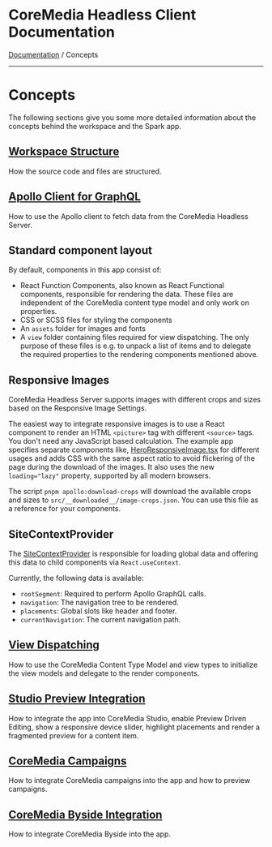 # CoreMedia Headless Client Documentation

[Documentation](../../README.md) / Concepts

---

# Concepts

The following sections give you some more detailed information about the concepts 
behind the workspace and the Spark app.

## [Workspace Structure](structure.md)

How the source code and files are structured.

## [Apollo Client for GraphQL](apollo.md)

How to use the Apollo client to fetch data from the CoreMedia Headless Server.

## Standard component layout

By default, components in this app consist of:

* React Function Components, also known as React Functional components, 
  responsible for rendering the data. These files are independent 
  of the CoreMedia content type model and only work on properties.
* CSS or SCSS files for styling the components
* An `assets` folder for images and fonts
* A `view` folder containing files required for view dispatching. The only purpose 
  of these files is e.g. to unpack a list of items and to delegate the required 
  properties to the rendering components mentioned above. 

## Responsive Images

CoreMedia Headless Server supports images with different crops and sizes based 
on the Responsive Image Settings.

The easiest way to integrate responsive images is to use a React component to
render an HTML `<picture>` tag with different `<source>` tags. You don't need any 
JavaScript based calculation. The example app specifies separate components like,
[HeroResponsiveImage.tsx](../../../apps/spark/src/components/HeroBanner/HeroResponsiveImage.tsx)
for different usages and adds CSS with the same aspect ratio to avoid flickering 
of the page during the download of the images. It also uses the new `loading="lazy"` 
property, supported by all modern browsers.

The script `pnpm apollo:download-crops` will download the available crops and sizes
to `src/__downloaded__/image-crops.json`. You can use this file as a reference 
for your components.

## SiteContextProvider

The [SiteContextProvider](../../../apps/spark/src/context/SiteContextProvider.tsx) is 
responsible for loading global data and offering this data to child components 
via `React.useContext`.

Currently, the following data is available:

* `rootSegment`: Required to perform Apollo GraphQL calls.
* `navigation`: The navigation tree to be rendered.
* `placements`: Global slots like header and footer.
* `currentNavigation`: The current navigation path.

## [View Dispatching](view_dispatching.md)

How to use the CoreMedia Content Type Model and view types to initialize the view models 
and delegate to the render components.

## [Studio Preview Integration](preview.md)

How to integrate the app into CoreMedia Studio, enable Preview Driven Editing,
show a responsive device slider, highlight placements and render a fragmented
preview for a content item.

## [CoreMedia Campaigns](campaigns.md)

How to integrate CoreMedia campaigns into the app and how to preview campaigns.

## [CoreMedia Byside Integration](byside.md)

How to integrate CoreMedia Byside into the app.
